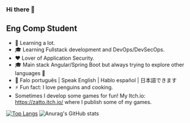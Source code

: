### Hi there 👋

## Eng Comp Student

- 🌱 Learning a lot.
- 🎓 Learning Fullstack development and DevOps/DevSecOps.
- ❤️ Lover of Application Security.
- 🎓 Main stack Angular/Spring Boot but always trying to explore other languages 🤩
- 📙 Falo português | Speak English | Hablo español | 日本語できます
- ⚡ Fun fact: I love penguins and cooking.
- Sometimes I develop some games for fun! My Itch.io: https://zatto.itch.io/ where I publish some of my games.

[![Top Langs](https://github-readme-stats.vercel.app/api/top-langs/?username=gfujii-cmd&layout=compact)](https://github.com/anuraghazra/github-readme-stats)
![Anurag's GitHub stats](https://github-readme-stats.vercel.app/api?username=anuraghazra&show_icons=true&theme=radical)
